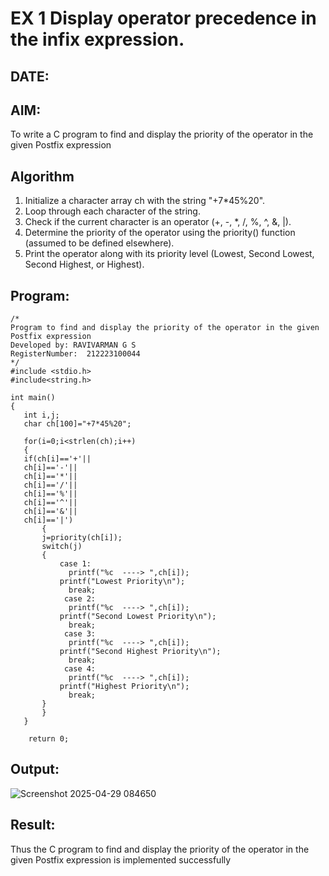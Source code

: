 # EX 1 Display operator precedence in the infix expression.
## DATE:
## AIM:
To write a C program to find and display the priority of the operator in the given Postfix expression

## Algorithm
1. Initialize a character array ch with the string "+7*45%20".
2. Loop through each character of the string.
3. Check if the current character is an operator (+, -, *, /, %, ^, &, |).
4. Determine the priority of the operator using the priority() function (assumed to be defined elsewhere).
5. Print the operator along with its priority level (Lowest, Second Lowest, Second Highest, or Highest).
   
## Program:
```
/*
Program to find and display the priority of the operator in the given Postfix expression
Developed by: RAVIVARMAN G S
RegisterNumber:  212223100044
*/
#include <stdio.h>
#include<string.h>

int main()
{
   int i,j;
   char ch[100]="+7*45%20";
   
   for(i=0;i<strlen(ch);i++)
   {
   if(ch[i]=='+'||
   ch[i]=='-'||
   ch[i]=='*'||
   ch[i]=='/'||
   ch[i]=='%'||
   ch[i]=='^'||
   ch[i]=='&'||
   ch[i]=='|')
       {
       j=priority(ch[i]);
       switch(j)
       {
           case 1:
             printf("%c  ----> ",ch[i]);
           printf("Lowest Priority\n");
             break;
            case 2:
             printf("%c  ----> ",ch[i]);
           printf("Second Lowest Priority\n");
             break;
            case 3:
             printf("%c  ----> ",ch[i]);
           printf("Second Highest Priority\n"); 
             break;
            case 4:
             printf("%c  ----> ",ch[i]);
           printf("Highest Priority\n");
             break;
       }
       }
   }
   
    return 0;
```

## Output:

![Screenshot 2025-04-29 084650](https://github.com/user-attachments/assets/1c6195d5-b9c3-4a75-8820-551d9d570a63)

## Result:
Thus the C program to find and display the priority of the operator in the given Postfix expression is implemented successfully
